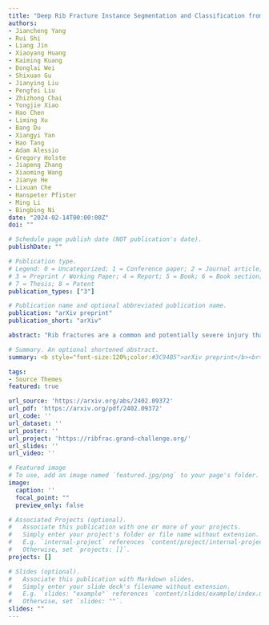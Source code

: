 ```yaml
---
title: "Deep Rib Fracture Instance Segmentation and Classification from CT on the RibFrac Challenge"
authors:
- Jiancheng Yang
- Rui Shi
- Liang Jin
- Xiaoyang Huang
- Kaiming Kuang
- Donglai Wei
- Shixuan Gu
- Jianying Liu
- Pengfei Liu
- Zhizhong Chai
- Yongjie Xiao
- Hao Chen
- Liming Xu
- Bang Du
- Xiangyi Yan
- Hao Tang
- Adam Alessio
- Gregory Holste
- Jiapeng Zhang
- Xiaoming Wang
- Jianye He
- Lixuan Che
- Hanspeter Pfister
- Ming Li
- Bingbing Ni
date: "2024-02-14T00:00:00Z"
doi: ""

# Schedule page publish date (NOT publication's date).
publishDate: ""

# Publication type.
# Legend: 0 = Uncategorized; 1 = Conference paper; 2 = Journal article;
# 3 = Preprint / Working Paper; 4 = Report; 5 = Book; 6 = Book section;
# 7 = Thesis; 8 = Patent
publication_types: ["3"]

# Publication name and optional abbreviated publication name.
publication: "arXiv preprint"
publication_short: "arXiv"

abstract: "Rib fractures are a common and potentially severe injury that can be challenging and labor-intensive to detect in CT scans. While there have been efforts to address this field, the lack of large-scale annotated datasets and evaluation benchmarks has hindered the development and validation of deep learning algorithms. To address this issue, the RibFrac Challenge was introduced, providing a benchmark dataset of over 5,000 rib fractures from 660 CT scans, with voxel-level instance mask annotations and diagnosis labels for four clinical categories (buckle, nondisplaced, displaced, or segmental). The challenge includes two tracks: a detection (instance segmentation) track evaluated by an FROC-style metric and a classification track evaluated by an F1-style metric. During the MICCAI 2020 challenge period, 243 results were evaluated, and seven teams were invited to participate in the challenge summary. The analysis revealed that several top rib fracture detection solutions achieved performance comparable or even better than human experts. Nevertheless, the current rib fracture classification solutions are hardly clinically applicable, which can be an interesting area in the future. As an active benchmark and research resource, the data and online evaluation of the RibFrac Challenge are available at the challenge website. As an independent contribution, we have also extended our previous internal baseline by incorporating recent advancements in large-scale pretrained networks and point-based rib segmentation techniques. The resulting FracNet+ demonstrates competitive performance in rib fracture detection, which lays a foundation for further research and development in AI-assisted rib fracture detection and diagnosis."

# Summary. An optional shortened abstract.
summary: <b style="font-size:120%;color:#3C94B5">arXiv preprint</b><br> Overview of the MICCAI 2020 RibFrac Challenge.

tags:
- Source Themes
featured: true

url_source: 'https://arxiv.org/abs/2402.09372'
url_pdf: 'https://arxiv.org/pdf/2402.09372'
url_code: ''
url_dataset: ''
url_poster: ''
url_project: 'https://ribfrac.grand-challenge.org/'
url_slides: ''
url_video: ''

# Featured image
# To use, add an image named `featured.jpg/png` to your page's folder.
image:
  caption: ''
  focal_point: ""
  preview_only: false

# Associated Projects (optional).
#   Associate this publication with one or more of your projects.
#   Simply enter your project's folder or file name without extension.
#   E.g. `internal-project` references `content/project/internal-project/index.md`.
#   Otherwise, set `projects: []`.
projects: []

# Slides (optional).
#   Associate this publication with Markdown slides.
#   Simply enter your slide deck's filename without extension.
#   E.g. `slides: "example"` references `content/slides/example/index.md`.
#   Otherwise, set `slides: ""`.
slides: ""
---
```

